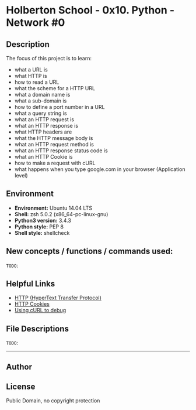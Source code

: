 # Holberton School - 0x10. Python - Network #0

## Description

The focus of this project is to learn:
* what a URL is
* what HTTP is
* how to read a URL
* what the scheme for a HTTP URL
* what a domain name is
* what a sub-domain is
* how to define a port number in a URL
* what a query string is
* what an HTTP request is
* what an HTTP response is
* what HTTP headers are
* what the HTTP message body is
* what an HTTP request method is
* what an HTTP response status code is
* what an HTTP Cookie is
* how to make a request with cURL
* what happens when you type google.com in your browser (Application level)


## Environment
* __Environment:__ Ubuntu 14.04 LTS
* __Shell:__ zsh 5.0.2 (x86_64-pc-linux-gnu)
* __Python3 version:__ 3.4.3
* __Python style:__ PEP 8
* __Shell style:__ shellcheck


## New concepts / functions / commands used:
``TODO``:

## Helpful Links
* <a href="https://www.ntu.edu.sg/home/ehchua/programming/webprogramming/HTTP_Basics.html">HTTP (HyperText Transfer Protocol)</a>
* <a href="https://developer.mozilla.org/en-US/docs/Web/HTTP/Cookies">HTTP Cookies</a>
* <a href="https://intranet.hbtn.io/concepts/51">Using cURL to debug</a>

## File Descriptions
`TODO`:

---

## Author

## License
Public Domain, no copyright protection